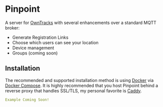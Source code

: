# Pinpoint

A server for [OwnTracks](https://owntracks.org/) with several enhancements over a standard MQTT broker:

- Generate Registration Links
- Choose which users can see your location
- Device management
- Groups (coming soon)

## Installation

The recommended and supported installation method is using [Docker](https://www.docker.com/) via [Docker Compose](https://docs.docker.com/compose/). It is highly recommended that you host Pinpoint behind a reverse proxy that handles SSL/TLS, my personal favorite is [Caddy](https://caddyserver.com/v2).

```yaml
Example Coming Soon!
```